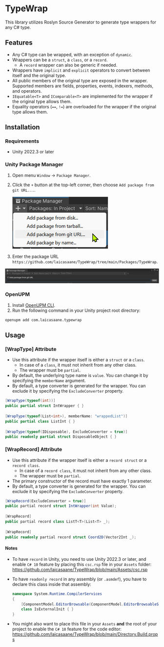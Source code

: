 # TypeWrap

This library utilizes Roslyn Source Generator to generate type wrappers for any C# type.

## Features

- Any C# type can be wrapped, with an exception of `dynamic`.
- Wrappers can be a `struct`, a `class`, or a `record`.
    - A `record` wrapper can also be generic if needed.
- Wrappers have `implicit` and `explicit` operators to convert between itself and the original type.
- All public members of the original type are exposed in the wrapper. Supported members are fields, properties, events, indexers, methods, and operators.
- `IEquatable<T>` and `IComparable<T>` are implemented for the wrapper if the original type allows them.
- Equality operators (`==`, `!=`) are overloaded for the wrapper if the original type allows them.

## Installation

### Requirements

- Unity 2022.3 or later

### Unity Package Manager

1. Open menu `Window` -> `Package Manager`.
2. Click the `+` button at the top-left corner, then choose `Add package from git URL...`.

    ![add package by git url](imgs/add-package-by-git-url-1.png)

3. Enter the package URL `https://github.com/laicasaane/TypeWrap/tree/main/Packages/TypeWrap`.

![enter git url then press add button](imgs/add-package-by-git-url-2.png)

### OpenUPM

1. Install [OpenUPM CLI](https://openupm.com/docs/getting-started.html#installing-openupm-cli).
2. Run the following command in your Unity project root directory:

```sh
openupm add com.laicasaane.typewrap
```

## Usage

### [WrapType] Attribute

- Use this attribute if the wrapper itself is either a `struct` or a `class`.
    - In case of a `class`, it must not inherit from any other class.
    - The wrapper must be `partial`.
- By default, the underlying type name is `value`. You can change it by specifying the `memberName` argument.
- By default, a type converter is generated for the wrapper. You can exclude it by specifying the `ExcludeConverter` property.

```cs
[WrapType(typeof(int))]
public partial struct IntWrapper { }

[WrapType(typeof(List<int>), memberName: "wrappedList")]
public partial class ListInt { }

[WrapType(typeof(IDisposable), ExcludeConverter = true)]
public readonly partial struct DisposableObject { }
```

### [WrapRecord] Attribute

- Use this attribute if the wrapper itself is either a `record struct` or a `record class`.
    - In case of a `record class`, it must not inherit from any other class.
    - The wrapper must be `partial`.
- The primary constructor of the record must have exactly 1 parameter.
- By default, a type converter is generated for the wrapper. You can exclude it by specifying the `ExcludeConverter` property.

```cs
[WrapRecord(ExcludeConverter = true)]
public partial record struct IntWrapper(int Value);

[WrapRecord]
public partial record class ListT<T>(List<T> _);

[WrapRecord]
public readonly partial record struct Coord2D(Vector2Int _);
```

#### Notes

- To have `record` in Unity, you need to use Unity 2022.3 or later, and enable `C# 10` feature by placing this `csc.rsp` file in your `Assets` folder:
    https://github.com/laicasaane/TypeWrap/blob/main/Assets/csc.rsp

- To have `readonly record` in any assembly (or `.asmdef`), you have to declare this class inside that assembly:
    ```cs
    namespace System.Runtime.CompilerServices
    {
        [ComponentModel.EditorBrowsable(ComponentModel.EditorBrowsableState.Never)]
        class IsExternalInit { }
    }
    ```

- You might also want to place this file in your `Assets` **and** the root of your project to enable the `C# 10` feature for the code editor:
    https://github.com/laicasaane/TypeWrap/blob/main/Directory.Build.props
